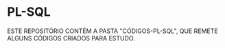 # PL-SQL
ESTE REPOSITÓRIO CONTÉM A PASTA "CÓDIGOS-PL-SQL", QUE REMETE ALGUNS CÓDIGOS CRIADOS PARA ESTUDO.
